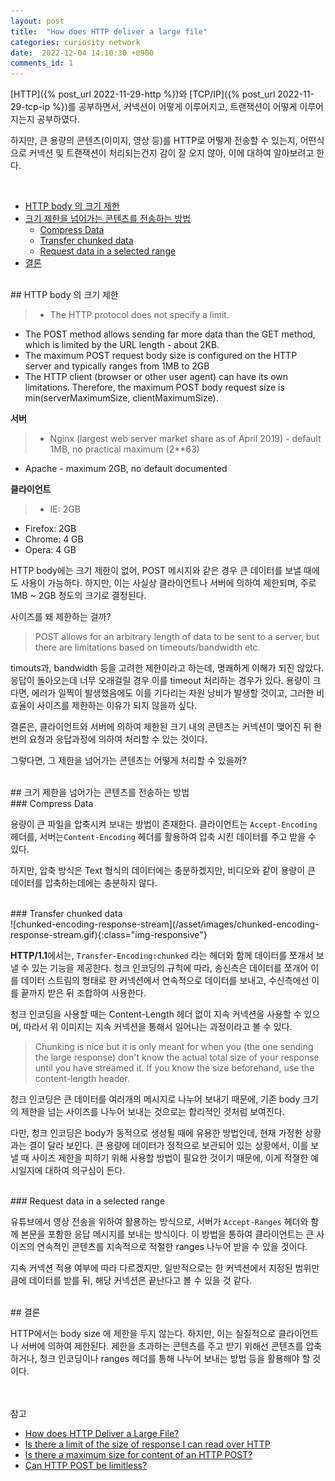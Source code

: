 ```yaml
---
layout: post
title:  "How does HTTP deliver a large file"
categories: curiosity network
date:  2022-12-04 14:10:30 +0900
comments_id: 1
---
```




[HTTP]({% post_url 2022-11-29-http %})와 [TCP/IP]({% post_url 2022-11-29-tcp-ip %})를 공부하면서, 커넥션이 어떻게 이루어지고, 트랜잭션이 어떻게 이루어지는지 공부하였다.


하지만, 큰 용량의 콘텐츠(이미지, 영상 등)를 HTTP로 어떻게    전송할 수 있는지, 어떤식으로 커넥션 및 트랜잭션이 처리되는건지 감이 잘 오지 않아, 이에 대하여 알아보려고 한다.

<br/>

- [HTTP body 의 크기 제한](#http-body-의-크기-제한)
- [크기 제한을 넘어가는 콘텐츠를 전송하는 방법](#크기-제한을-넘어가는-콘텐츠를-전송하는-방법)
  - [Compress Data](#compress-data)
  - [Transfer chunked data](#transfer-chunked-data)
  - [Request data in a selected range](#request-data-in-a-selected-range)
- [결론](#결론)



<br/>
## HTTP body 의 크기 제한

> - The HTTP protocol does not specify a limit.<br/>
- The POST method allows sending far more data than the GET method, which is limited by the URL length - about 2KB.<br/>
- The maximum POST request body size is configured on the HTTP server and typically ranges from
1MB to 2GB<br/>
- The HTTP client (browser or other user agent) can have its own limitations. Therefore, the maximum POST body request size is min(serverMaximumSize, clientMaximumSize).<br/>


**서버**

> - Nginx (largest web server market share as of April 2019) - default 1MB, no practical maximum (2**63) <br/>
- Apache - maximum 2GB, no default documented <br/>

**클라이언트**

> - IE: 2GB <br/>
- Firefox: 2GB <br/>
- Chrome: 4 GB <br/>
- Opera: 4 GB <br/>

HTTP body에는 크기 제한이 없어, POST 메시지와 같은 경우 큰 데이터를 보낼 때에도 사용이 가능하다. 하지만, 이는 사실상  클라이언트나 서버에 의하여 제한되며, 주로 1MB ~ 2GB 정도의 크기로 결정된다.

사이즈를 왜 제한하는 걸까?

> POST allows for an arbitrary length of data to be sent to a server, but there are limitations based on timeouts/bandwidth etc.

timouts과, bandwidth 등을 고려한 제한이라고 하는데, 명쾌하게 이해가 되진 않았다. 응답이 돌아오는데 너무 오래걸릴 경우 이를 timeout 처리하는 경우가 있다. 용량이 크다면, 에러가 일찍이 발생했음에도 이를 기다리는 자원 낭비가 발생할 것이고, 그러한 비효율이 사이즈를 제한하는 이유가 되지 않을까 싶다.


결론은, 클라이언트와 서버에 의하여 제한된 크기 내의 콘텐츠는 커넥션이 맺어진 뒤 한번의 요청과 응답과정에 의하여 처리할 수 있는 것이다. 

그렇다면, 그 제한을 넘어가는 콘텐츠는 어떻게 처리할 수 있을까?


<br/>
## 크기 제한을 넘어가는 콘텐츠를 전송하는 방법


<br/>
### Compress Data

용량이 큰 파일을 압축시켜 보내는 방법이 존재한다. 클라이언트는 `Accept-Encoding` 헤더를, 서버는`Content-Encoding` 헤더를 활용하여 압축 시킨 데이터를 주고 받을 수 있다.

하지만, 압축 방식은 Text 형식의 데이터에는 충분하겠지만, 비디오와 같이 용량이 큰 데이터를 압축하는데에는 충분하지 않다. 

<br/>
### Transfer chunked data

<br/>
![chunked-encoding-response-stream](/asset/images/chunked-encoding-response-stream.gif){:class="img-responsive"}

<br/>


**HTTP/1.1**에서는, `Transfer-Encoding:chunked` 라는 헤더와 함께 데이터를 쪼개서 보낼 수 있는 기능을 제공한다. 청크 인코딩의 규칙에 따라, 송신측은 데이터를 쪼개어 이를 데이터 스트림의 형태로 한 커넥션에서 연속적으로 데이터를 보내고, 수신측에선 이를 끝까지 받은 뒤 조합하여 사용한다. 

청크 인코딩을 사용할 때는 Content-Length 헤더 없이 지속 커넥션을 사용할 수 있으며, 따라서 위 이미지는 지속 커넥션을 통해서 일어나는 과정이라고 볼 수 있다. 

> Chunking is nice but it is only meant for when you (the one sending the large response) don't know the actual total size of your response until you have streamed it. If you know the size beforehand, use the content-length header.

청크 인코딩은 큰 데이터를 여러개의 메시지로 나누어 보내기 때문에, 기존 body 크기의 제한을 넘는 사이즈를 나누어 보내는 것으로는 합리적인 것처럼 보여진다. 

 다만, 청크 인코딩은 body가 동적으로 생성될 때에 유용한 방법인데, 현재 가정한 상황과는 결이 달라 보인다. 큰 용량에 데이터가 정적으로 보관되어 있는 상황에서, 이를 보낼 때 사이즈 제한을 피하기 위해 사용할 방법이 필요한 것이기 때문에, 이게 적절한 예시일지에 대하여 의구심이 든다.


<br/>
### Request data in a selected range

유튜브에서 영상 전송을 위하여 활용하는 방식으로, 서버가 `Accept-Ranges` 헤더와 함께 본문을 포함한 응답 메시지를 보내는 방식이다. 이 방법을 통하여 클라이언트는 큰 사이즈의 연속적인 콘텐츠를 지속적으로 적절한 ranges 나누어 받을 수 있을 것이다.

지속 커넥션 적용 여부에 따라 다르겠지만, 일반적으로는 한 커넥션에서 지정된 범위만큼에 데이터를 받를 뒤, 해당 커넥션은 끝난다고 볼 수 있을 것 같다.

<br/>
## 결론

HTTP에서는 body size 에 제한을 두지 않는다. 하지만, 이는 실질적으로 클라이언트나 서버에 의하여 제한된다. 제한을 초과하는 콘텐츠를 주고 받기 위해선 콘텐츠를 압축하거나, 청크 인코딩이나 ranges 헤더를 통해 나누어 보내는 방법 등을 활용해야 할 것이다.

<br/>
<br/>
참고

- [How does HTTP Deliver a Large File?](https://cabulous.medium.com/how-http-delivers-a-large-file-78af8840aad5)
- [Is there a limit of the size of response I can read over HTTP](https://stackoverflow.com/questions/27309773/is-there-a-limit-of-the-size-of-response-i-can-read-over-http)
- [Is there a maximum size for content of an HTTP POST?](https://serverfault.com/questions/151090/is-there-a-maximum-size-for-content-of-an-http-post)
- [Can HTTP POST be limitless?](https://stackoverflow.com/questions/2880722/can-http-post-be-limitless)